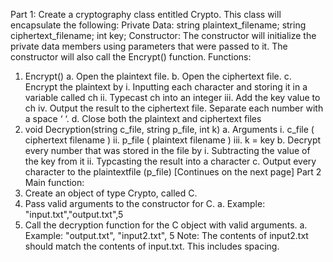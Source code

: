 Part 1: Create a cryptography class entitled Crypto.
This class will encapsulate the following:
Private Data:
string plaintext_filename;
string ciphertext_filename;
int key;
Constructor:
The constructor will initialize the private data members using parameters that were passed to it.
The constructor will also call the Encrypt() function.
Functions:
1. Encrypt()
a. Open the plaintext file.
b. Open the ciphertext file.
c. Encrypt the plaintext by
i. Inputting each character and storing it in a variable called ch
ii. Typecast ch into an integer
iii. Add the key value to ch
iv. Output the result to the ciphertext file. Separate each number with a space ‘ ‘.
d. Close both the plaintext and ciphertext files
2. void Decryption(string c_file, string p_file, int k)
a. Arguments
i. c_file ( ciphertext filename )
ii. p_file ( plaintext filename )
iii. k = key
b. Decrypt every number that was stored in the file by
i. Subtracting the value of the key from it
ii. Typcasting the result into a character
c. Output every character to the plaintextfile (p_file)
[Continues on the next page]
Part 2 Main function:
1. Create an object of type Crypto, called C.
2. Pass valid arguments to the constructor for C.
a. Example: "input.txt","output.txt",5
3. Call the decryption function for the C object with valid arguments.
a. Example: "output.txt", "input2.txt", 5
Note: The contents of input2.txt should match the contents of input.txt. This includes spacing.

